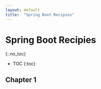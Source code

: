 ```yaml
---
layout: default
title:  "Spring Boot Recipies"
---
```


# Spring Boot Recipies
{:.no_toc}

* TOC
{:toc}

## Chapter 1
